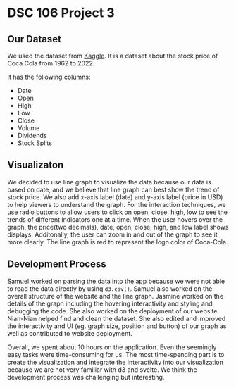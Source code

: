 # DSC 106 Project 3

## Our Dataset

We used the dataset from [Kaggle](https://www.kaggle.com/datasets/kalilurrahman/coca-cola-stock-live-and-updated?select=Coca-Cola_stock). It is a dataset about the stock price of Coca Cola from 1962 to 2022.

It has the following columns:

- Date
- Open
- High
- Low
- Close
- Volume
- Dividends
- Stock Splits

## Visualizaton

We decided to use line graph to visualize the data because our data is based on date, and we believe that line graph can best show the trend of stock price. We also add x-axis label (date) and y-axis label (price in USD) to help viewers to understand the graph. For the interaction techniques, we use radio buttons to allow users to click on open, close, high, low to see the trends of different indicators one at a time. When the user hovers over the graph, the price(two decimals), date,  open, close, high, and low label shows displays. Additonally, the user can zoom in and out of the graph to see it more clearly. The line graph is red to represent the logo color of Coca-Cola.

## Development Process

Samuel worked on parsing the data into the app because we were not able to read the data directly by using `d3.csv()`. Samuel also worked on the overall structure of the website and the line graph. Jasmine worked on the details of the graph including the hovering interactivity and styling and debugging the code. She also worked on the deployment of our website. Nian-Nian helped find and clean the dataset. She also edited and improved the interactivity and UI (eg. graph size, position and button) of our graph as well as contributed to website deployment.

Overall, we spent about 10 hours on the application. Even the seemingly easy tasks were time-consuming for us. The most time-spending part is to create the visualization and integrate the interactivity into our visualization because we are not very familiar with d3 and svelte. We think the development process was challenging but interesting.
